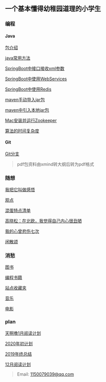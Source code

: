 ## 一个基本懂得幼稚园道理的小学生
### 编程
#### Java
<a href="https://github.com/Xiaolong00/RainesLearn/blob/master/MD/program/java/javaIntroduce.md">包介绍</a>

<a href="https://github.com/Xiaolong00/RainesLearn/blob/master/MD/program/java/javaUsuallyMethod.md">java常用方法</a>

<a href="https://github.com/Xiaolong00/RainesLearn/blob/master/MD/program/java/springbootXml.md">SpringBoot中接口接收xml参数</a>

<a href="https://github.com/Xiaolong00/RainesLearn/blob/master/MD/program/java/springbootWebServices.md">SpringBoot中使用WebServices</a>

<a href="https://github.com/Xiaolong00/RainesLearn/blob/master/MD/program/java/springbootRedis.md">SpringBoot中使用Redis</a>

<a href="https://github.com/Xiaolong00/RainesLearn/blob/master/MD/program/java/manualMavenJar.md">maven手动导入jar包</a>

<a href="https://github.com/Xiaolong00/RainesLearn/blob/master/MD/program/java/mavenJar.md">maven中引入本地jar包</a>

<a href="https://github.com/Xiaolong00/RainesLearn/blob/master/MD/program/java/macZookeeper.md">Mac安装并运行Zookeeper</a>

<a href="https://github.com/Xiaolong00/RainesLearn/blob/master/MD/program/java/timeComplex.md">算法的时间复杂度</a>

#### Git
<a href="https://github.com/Xiaolong00/RainesLearn/blob/master/MD/program/git/gitBranch.md">Git分支</a>

>pdf包资料由xmind转大纲后转为pdf格式

### 随想
<a href="https://github.com/Xiaolong00/RainesLearn/blob/master/MD/programthink/growUp.md">我把它叫做感悟</a>

<a href="https://github.com/Xiaolong00/RainesLearn/blob/master/MD/programthink/growUp/growUp.md">观点</a>

<a href="https://github.com/Xiaolong00/RainesLearn/blob/master/MD/programthink/assholeList.md">混蛋特点清单</a>

<a href="https://github.com/Xiaolong00/RainesLearn/blob/master/MD/programthink/essay/gaoxiaosong.md">高晓松：在北欧，我觉得自己内心很丑陋</a>

<a href="https://github.com/Xiaolong00/RainesLearn/blob/master/MD/programthink/essay/sad1.md">我的心曾悲伤七次</a>

<a href="https://github.com/Xiaolong00/RainesLearn/blob/master/MD/programthink/essay/idle.md">闲散颂</a>

### 消愁
<a href="https://github.com/Xiaolong00/RainesLearn/blob/master/MD/programthink/books.md">图书</a>

<a href="https://github.com/Xiaolong00/RainesLearn/blob/master/MD/programthink/programBooks.md">编程书籍</a>

<a href="https://github.com/Xiaolong00/RainesLearn/blob/master/MD/programthink/website.md">站点收藏夹</a>

<a href="https://github.com/Xiaolong00/RainesLearn/blob/master/MD/programthink/music.md">音乐</a>

<a href="https://github.com/Xiaolong00/RainesLearn/blob/master/MD/programthink/movies.md">电影</a>

### plan
<a href="https://github.com/Xiaolong00/RainesLearn/blob/master/MD/programthink/2020/booksPlan1.md">天啊噜1月阅读计划</a>

<a href="https://github.com/Xiaolong00/RainesLearn/blob/master/MD/programthink/2020/plan.md">2020年初计划</a>

<a href="https://github.com/Xiaolong00/RainesLearn/blob/master/MD/programthink/2019/all.md">2019年终总结</a>

<a href="https://github.com/Xiaolong00/RainesLearn/blob/master/MD/programthink/2019/booksPlan12.md">12月阅读计划</a>




>Email: 1150079039@qq.com
